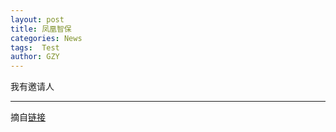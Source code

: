 ```yaml
---
layout: post
title: 凤凰智保
categories: News
tags:  Test
author: GZY
---
```


我有邀请人

*****

摘自[链接](https://www.fengjr.com/cn/act/201812-pc-20181204.html?channel=bx_201811_hz_01)